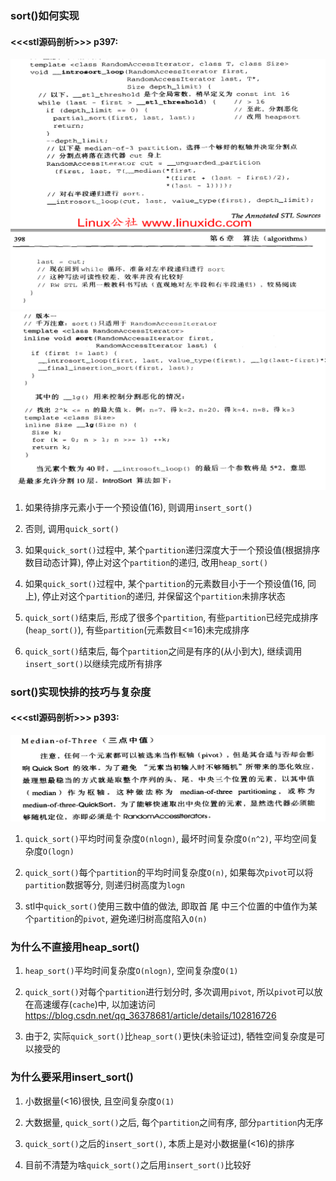 ### sort()如何实现
#### <<<stl源码剖析>>> p397:<br>

<img src="img/4.png" />
<img src="img/5.png" />

1. 如果待排序元素小于一个预设值(16), 则调用`insert_sort()`<br>

2. 否则, 调用`quick_sort()`<br>

3. 如果`quick_sort()`过程中, 某个`partition`递归深度大于一个预设值(根据排序数目动态计算), 停止对这个`partition`的递归, 改用`heap_sort()`<br>

4. 如果`quick_sort()`过程中, 某个`partition`的元素数目小于一个预设值(16, 同上), 停止对这个`partition`的递归, 并保留这个`partition`未排序状态<br>

5. `quick_sort()`结束后, 形成了很多个`partition`, 有些`partition`已经完成排序(`heap_sort()`), 有些`partition`(元素数目<=16)未完成排序<br>

6. `quick_sort()`结束后, 每个`partition`之间是有序的(从小到大), 继续调用`insert_sort()`以继续完成所有排序<br>


### sort()实现快排的技巧与复杂度
#### <<<stl源码剖析>>> p393:<br>

<img src="img/6.png" />

1. `quick_sort()`平均时间复杂度`O(nlogn)`, 最坏时间复杂度`O(n^2)`, 平均空间复杂度`O(logn)`<br>

2. `quick_sort()`每个`partition`的平均时间复杂度`O(n)`, 如果每次`pivot`可以将`partition`数据等分, 则递归树高度为`logn`<br>

3. stl中`quick_sort()`使用三数中值的做法, 即取首 尾 中三个位置的中值作为某个`partition`的`pivot`, 避免递归树高度陷入`O(n)`<br>


### 为什么不直接用heap_sort()
1. `heap_sort()`平均时间复杂度`O(nlogn)`, 空间复杂度`O(1)`<br>

2. `quick_sort()`对每个`partition`进行划分时, 多次调用`pivot`, 所以`pivot`可以放在高速缓存(`cache`)中, 以加速访问<br>
https://blog.csdn.net/qq_36378681/article/details/102816726<br>

3. 由于2, 实际`quick_sort()`比`heap_sort()`更快(未验证过), 牺牲空间复杂度是可以接受的<br>

### 为什么要采用insert_sort()
1. 小数据量(<16)很快, 且空间复杂度`O(1)`<br>

2. 大数据量, `quick_sort()`之后, 每个`partition`之间有序, 部分`partition`内无序<br>

3. `quick_sort()`之后的`insert_sort()`, 本质上是对小数据量(<16)的排序<br>

4. 目前不清楚为啥`quick_sort()`之后用`insert_sort()`比较好<br>